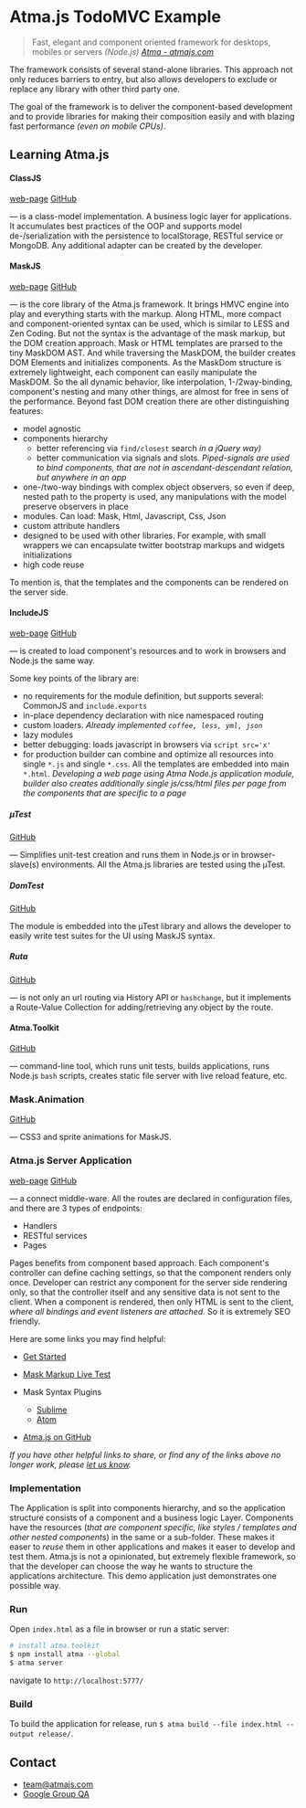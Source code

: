 # Atma.js TodoMVC Example

> Fast, elegant and component oriented framework for desktops, mobiles or servers _(Node.js)_
> _[Atma - atmajs.com](http://atmajs.com)_

The framework consists of several stand-alone libraries. This approach not only reduces barriers to entry, but also
allows developers to exclude or replace any library with other third party one.

The goal of the framework is to deliver the component-based development and to provide libraries for making their composition easily and with blazing fast performance _(even on mobile CPUs)_.

## Learning Atma.js

#### ClassJS
[web-page](http://atmajs.com/class) [GitHub](http://github.com/atmajs/ClassJS)

— is a class-model implementation. A business logic layer for applications. It accumulates best practices of the OOP and supports model de-/serialization with the persistence to localStorage, RESTful service or MongoDB. Any additional adapter can be created by the developer.


#### MaskJS
[web-page](http://atmajs.com/mask) [GitHub](https://github.com/atmajs/MaskJS)

— is the core library of the Atma.js framework. It brings HMVC engine into play and everything starts with the markup. Along HTML, more compact and component-oriented syntax can be used, which is similar to LESS and Zen Coding. But not the syntax is the advantage of the mask markup, but the DOM creation approach. Mask or HTML templates are prarsed to the tiny MaskDOM AST. And while traversing the MaskDOM, the builder creates DOM Elements and initializes components. As the MaskDom structure is extremely lightweight, each component can easily manipulate the MaskDOM. So the all dynamic behavior, like interpolation, 1-/2way-binding, component's nesting and many other things, are almost for free in sens of the performance. Beyond fast DOM creation there are other distinguishing features:

- model agnostic
- components hierarchy
	- better referencing via `find/closest` search _in a jQuery way)_
	- better communication via signals and slots. _Piped-signals are used to bind components, that are not in ascendant-descendant relation, but anywhere in an app_
- one-/two-way bindings with complex object observers, so even if deep, nested path to the property is used, any manipulations with the model preserve observers in place
- modules. Can load: Mask, Html, Javascript, Css, Json
- custom attribute handlers
- designed to be used with other libraries. For example, with small wrappers we can encapsulate twitter bootstrap markups and widgets initializations
- high code reuse

To mention is, that the templates and the components can be rendered on the server side.


#### IncludeJS
[web-page](http://atmajs.com/include) [GitHub](https://github.com/atmajs/IncludeJS)

— is created to load component's resources and to work in browsers and Node.js the same way.

Some key points of the library are:

- no requirements for the module definition, but supports several: CommonJS and `include.exports`
- in-place dependency declaration with nice namespaced routing
- custom loaders. _Already implemented `coffee, less, yml, json`_
- lazy modules
- better debugging: loads javascript in browsers via `script src='x'`
- for production builder can combine and optimize all resources into single `*.js` and single `*.css`. All the templates are embedded into main `*.html`. _Developing a web page using Atma Node.js application module, builder also creates additionally single js/css/html files per page from the components that are specific to a page_


##### µTest
[GitHub](https://github.com/atmajs/utest)

— Simplifies unit-test creation and runs them in Node.js or in browser-slave(s) environments. All the Atma.js libraries are tested using the µTest.

##### DomTest
[GitHub](https://github.com/atmajs/domtest)

The module is embedded into the µTest library and allows the developer to easily write test suites for the UI using MaskJS syntax.

##### Ruta
[GitHub](https://github.com/atmajs/Ruta)

— is not only an url routing via History API or `hashchange`, but it implements a Route-Value Collection for adding/retrieving any object by the route.

#### Atma.Toolkit
[GitHub](https://github.com/atmajs/Atma.Toolkit)

— command-line tool, which runs unit tests, builds applications, runs Node.js `bash` scripts, creates static file server with live reload feature, etc.

### Mask.Animation
[GitHub](https://github.com/atmajs/mask-animation)

— CSS3 and sprite animations for MaskJS.


### Atma.js Server Application
[web-page](http://atmajs.com/atma-server) [GitHub](https://github.com/atmajs/atma-server)

— a connect middle-ware. All the routes are declared in configuration files, and there are 3 types of endpoints:

- Handlers
- RESTful services
- Pages

Pages benefits from component based approach. Each component's controller can define caching settings, so that the component renders only once. Developer can restrict any component for the server side rendering only, so that the controller itself and any sensitive data is not sent to the client. When a component is rendered, then only HTML is sent to the client, _where all bindings and event listeners are attached_. So it is extremely SEO friendly.

Here are some links you may find helpful:

- [Get Started](http://atmajs.com/get/github)
- [Mask Markup Live Test](http://atmajs.com/mask-try)
- Mask Syntax Plugins
	- [Sublime](https://github.com/tenbits/sublime-mask)
	- [Atom](https://github.com/tenbits/package-atom)
	
- [Atma.js on GitHub](https://github.com/atmajs)

_If you have other helpful links to share, or find any of the links above no longer work, please [let us know](https://github.com/tastejs/tobuymvc/issues)._

### Implementation

The Application is split into components hierarchy, and so the application structure consists of a component and a business logic Layer. Components have the resources (_that are component specific, like styles / templates and other nested components_) in the same or a sub-folder. These makes it easer to _reuse_ them in other applications and makes it easer to develop and test them. Atma.js is not a opinionated, but extremely flexible framework, so that the developer can choose the way he wants to structure the applications architecture. This demo application just demonstrates one possible way.

### Run

Open `index.html` as a file in browser or run a static server:

```bash
# install atma.toolkit
$ npm install atma --global
$ atma server
```

navigate to `http://localhost:5777/`

### Build

To build the application for release, run `$ atma build --file index.html --output release/`. 


## Contact
- [team@atmajs.com](mailto:team@atmajs.com)
- [Google Group QA](https://groups.google.com/forum/#!forum/atmajs)
